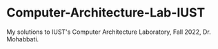 # Computer-Architecture-Lab-IUST
My solutions to IUST's Computer Architecture Laboratory, Fall 2022, Dr. Mohabbati.
